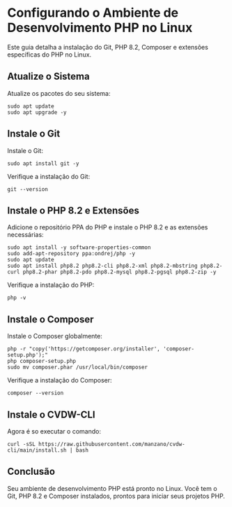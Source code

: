 
# Configurando o Ambiente de Desenvolvimento PHP no Linux

Este guia detalha a instalação do Git, PHP 8.2, Composer e extensões específicas do PHP no Linux.

## Atualize o Sistema

Atualize os pacotes do seu sistema:

```console
sudo apt update
sudo apt upgrade -y
```

## Instale o Git

Instale o Git:

```console
sudo apt install git -y
```

Verifique a instalação do Git:

```console
git --version
```

## Instale o PHP 8.2 e Extensões

Adicione o repositório PPA do PHP e instale o PHP 8.2 e as extensões necessárias:

```console
sudo apt install -y software-properties-common
sudo add-apt-repository ppa:ondrej/php -y
sudo apt update
sudo apt install php8.2 php8.2-cli php8.2-xml php8.2-mbstring php8.2-curl php8.2-phar php8.2-pdo php8.2-mysql php8.2-pgsql php8.2-zip -y
```

Verifique a instalação do PHP:

```console
php -v
```

## Instale o Composer

Instale o Composer globalmente:

```console
php -r "copy('https://getcomposer.org/installer', 'composer-setup.php');"
php composer-setup.php
sudo mv composer.phar /usr/local/bin/composer
```

Verifique a instalação do Composer:

```console
composer --version
```

## Instale o CVDW-CLI

Agora é so executar o comando:

```console
curl -sSL https://raw.githubusercontent.com/manzano/cvdw-cli/main/install.sh | bash
```

## Conclusão

Seu ambiente de desenvolvimento PHP está pronto no Linux. Você tem o Git, PHP 8.2 e Composer instalados, prontos para iniciar seus projetos PHP.
